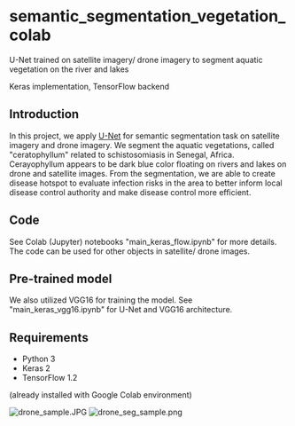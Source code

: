 # semantic_segmentation_vegetation_colab
U-Net trained on satellite imagery/ drone imagery to segment aquatic vegetation on the river and lakes

Keras implementation, TensorFlow backend

## Introduction
In this project, we apply [U-Net](https://lmb.informatik.uni-freiburg.de/people/ronneber/u-net/) for semantic segmentation task on satellite imagery and drone imagery. We segment the aquatic vegetations, called "ceratophyllum" related to schistosomiasis in Senegal, Africa. Cerayophyllum appears to be dark blue color floating on rivers and lakes on drone and satellite images. From the segmentation, we are able to create disease hotspot to evaluate infection risks in the area to better inform local disease control authority and make disease control more efficient.

## Code
See Colab (Jupyter) notebooks "main_keras_flow.ipynb" for more details. The code can be used for other objects in satellite/ drone images.

## Pre-trained model
We also utilized VGG16 for training the model. See "main_keras_vgg16.ipynb" for U-Net and VGG16 architecture.

## Requirements
- Python 3
- Keras 2
- TensorFlow 1.2

(already installed with Google Colab environment)

![drone_sample.JPG](drone_sample.JPG)
![drone_seg_sample.png](drone_seg_sample.png)


